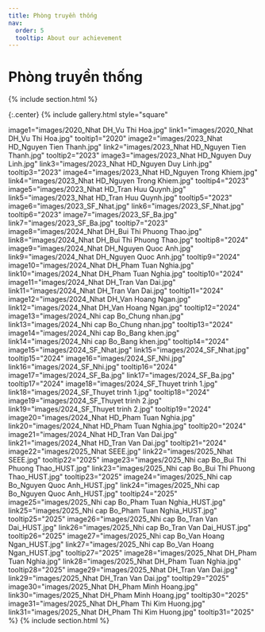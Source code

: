 ```yaml
---
title: Phòng truyền thống
nav:
  order: 5
  tooltip: About our achievement
---
```

# <i class="fas fa-feather-alt"></i>Phòng truyền thống

{% include section.html %}

{:.center}
{% include gallery.html style="square"

image1="images/2020_Nhat DH_Vu Thi Hoa.jpg" link1="images/2020_Nhat DH_Vu Thi Hoa.jpg" tooltip1="2020"
image2="images/2023_Nhat HD_Nguyen Tien Thanh.jpg" link2="images/2023_Nhat HD_Nguyen Tien Thanh.jpg" tooltip2="2023"
image3="images/2023_Nhat HD_Nguyen Duy Linh.jpg" link3="images/2023_Nhat HD_Nguyen Duy Linh.jpg" tooltip3="2023"
image4="images/2023_Nhat HD_Nguyen Trong Khiem.jpg" link4="images/2023_Nhat HD_Nguyen Trong Khiem.jpg" tooltip4="2023"
image5="images/2023_Nhat HD_Tran Huu Quynh.jpg" link5="images/2023_Nhat HD_Tran Huu Quynh.jpg" tooltip5="2023"
image6="images/2023_SF_Nhat.jpg" link6="images/2023_SF_Nhat.jpg" tooltip6="2023"
image7="images/2023_SF_Ba.jpg" link7="images/2023_SF_Ba.jpg" tooltip7="2023"
image8="images/2024_Nhat DH_Bui Thi Phuong Thao.jpg" link8="images/2024_Nhat DH_Bui Thi Phuong Thao.jpg" tooltip8="2024"
image9="images/2024_Nhat DH_Nguyen Quoc Anh.jpg" link9="images/2024_Nhat DH_Nguyen Quoc Anh.jpg" tooltip9="2024"
image10="images/2024_Nhat DH_Pham Tuan Nghia.jpg" link10="images/2024_Nhat DH_Pham Tuan Nghia.jpg" tooltip10="2024"
image11="images/2024_Nhat DH_Tran Van Dai.jpg" link11="images/2024_Nhat DH_Tran Van Dai.jpg" tooltip11="2024"
image12="images/2024_Nhat DH_Van Hoang Ngan.jpg" link12="images/2024_Nhat DH_Van Hoang Ngan.jpg" tooltip12="2024"
image13="images/2024_Nhi cap Bo_Chung nhan.jpg" link13="images/2024_Nhi cap Bo_Chung nhan.jpg" tooltip13="2024"
image14="images/2024_Nhi cap Bo_Bang khen.jpg" link14="images/2024_Nhi cap Bo_Bang khen.jpg" tooltip14="2024"
image15="images/2024_SF_Nhat.jpg" link15="images/2024_SF_Nhat.jpg" tooltip15="2024"
image16="images/2024_SF_Nhi.jpg" link16="images/2024_SF_Nhi.jpg" tooltip16="2024"
image17="images/2024_SF_Ba.jpg" link17="images/2024_SF_Ba.jpg" tooltip17="2024"
image18="images/2024_SF_Thuyet trinh 1.jpg" link18="images/2024_SF_Thuyet trinh 1.jpg" tooltip18="2024"
image19="images/2024_SF_Thuyet trinh 2.jpg" link19="images/2024_SF_Thuyet trinh 2.jpg" tooltip19="2024"
image20="images/2024_Nhat HD_Pham Tuan Nghia.jpg" link20="images/2024_Nhat HD_Pham Tuan Nghia.jpg" tooltip20="2024"
image21="images/2024_Nhat HD_Tran Van Dai.jpg" link21="images/2024_Nhat HD_Tran Van Dai.jpg" tooltip21="2024"
image22="images/2025_Nhat SEEE.jpg" link22="images/2025_Nhat SEEE.jpg" tooltip22="2025"
image23="images/2025_Nhi cap Bo_Bui Thi Phuong Thao_HUST.jpg" link23="images/2025_Nhi cap Bo_Bui Thi Phuong Thao_HUST.jpg" tooltip23="2025"
image24="images/2025_Nhi cap Bo_Nguyen Quoc Anh_HUST.jpg" link24="images/2025_Nhi cap Bo_Nguyen Quoc Anh_HUST.jpg" tooltip24="2025"
image25="images/2025_Nhi cap Bo_Pham Tuan Nghia_HUST.jpg" link25="images/2025_Nhi cap Bo_Pham Tuan Nghia_HUST.jpg" tooltip25="2025"
image26="images/2025_Nhi cap Bo_Tran Van Dai_HUST.jpg" link26="images/2025_Nhi cap Bo_Tran Van Dai_HUST.jpg" tooltip26="2025"
image27="images/2025_Nhi cap Bo_Van Hoang Ngan_HUST.jpg" link27="images/2025_Nhi cap Bo_Van Hoang Ngan_HUST.jpg" tooltip27="2025"
image28="images/2025_Nhat DH_Pham Tuan Nghia.jpg" link28="images/2025_Nhat DH_Pham Tuan Nghia.jpg" tooltip28="2025"
image29="images/2025_Nhat DH_Tran Van Dai.jpg" link29="images/2025_Nhat DH_Tran Van Dai.jpg" tooltip29="2025"
image30="images/2025_Nhat DH_Pham Minh Hoang.jpg" link30="images/2025_Nhat DH_Pham Minh Hoang.jpg" tooltip30="2025"
image31="images/2025_Nhat DH_Pham Thi Kim Huong.jpg" link31="images/2025_Nhat DH_Pham Thi Kim Huong.jpg" tooltip31="2025"
 %}
{% include section.html %}
